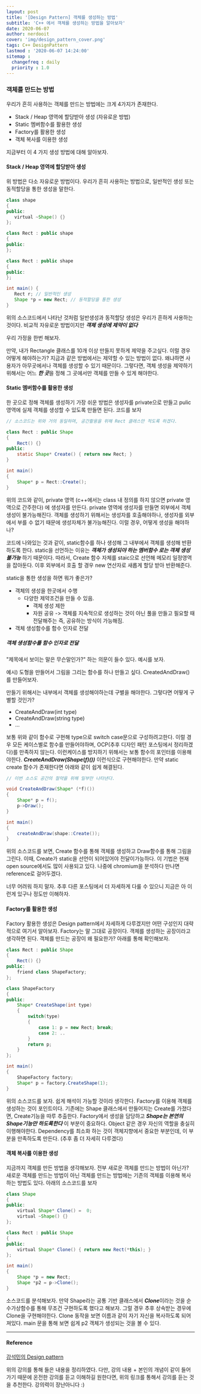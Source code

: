 ```yaml
---
layout: post
title: '[Design Pattern] 객체를 생성하는 방법'
subtitle: 'C++ 에서 객체를 생성하는 방법을 알아보자'
date: 2020-06-07
author: nerdooit
cover: 'img/design_pattern_cover.png'
tags: C++ DesignPattern
lastmod : '2020-06-07 14:24:00'
sitemap :
  changefreq : daily
  priority : 1.0
---
```


### 객체를 만드는 방법
 우리가 흔히 사용하는 객체를 만드는 방법에는 크게 4가지가 존재한다.
- Stack / Heap 영역에 할당받아 생성 (자유로운 방법)
- Static 멤버함수를 활용한 생성
- Factory를 활용한 생성
- 객체 복사를 이용한 생성

지금부터 이 4 가지 생성 방법에 대해 알아보자.

#### Stack / Heap 영역에 할당받아 생성
 위 방법은 다소 자유로운 방법이다. 우리가 흔히 사용하는 방법으로, 일반적인 생성
 또는 동적할당을 통한 생성을 말한다.

 ```java
class shape
{
public:
	virtual ~Shape() {}
};

class Rect : public shape
{
public:
};

class Rect : public shape
{
public:
};

int main() {
	Rect r; // 일반적인 생성
	Shape *p = new Rect; // 동적할당을 통한 생성
}
```

위의 소스코드에서 나타난 것처럼 일반생성과 동적할당 생성은 우리가 흔하게
사용하는 것이다. 비교적 자유로운 방법이지만 ***객체 생성에 제약이 없다***

우리 가정을 한번 해보자.

만약, 내가 Rectangle 클래스를 10개 이상 만들지 못하게 제약을 주고싶다. 이럴 경우
어떻게 해야하는가? 지금과 같은 방법에서는 제약할 수 있는 방법이 없다. 왜냐하면
사용자가 아무곳에서나 객체를 생성할 수 있기 때문이다. 그렇다면, 객체
생성을 제약하기 위해서는 어느 ***한 곳***을 정해 그 곳에서만 객체를 만들 수 있게
해야한다.

#### Static 멤버함수를 활용한 생성
한 곳으로 정해 객체를 생성하기 가장 쉬운 방법은 생성자를 private으로 만들고
pulic 영역에 실제 객체를 생성할 수 있도록 만들면 된다. 코드를 보자

```java
// 소스코드는 위와 거의 동일하며, 공간활용을 위해 Rect 클래스만 적도록 하겠다.

class Rect : public Shape
{
	Rect() {}
public:
	static Shape* Create() { return new Rect; }
}

int main()
{
	Shape* p = Rect::Create();
}
```

위의 코드와 같이, private 영역 (c++에서는 class 내 정의를 하지 않으면 private
		영역으로 간주한다) 에 생성자를 만든다. private 영역에 생성자를 만들면
외부에서 객체 생성이 불가능해진다. 객체를 생성하기 위해서는 생성자를
호출해야하나, 생성자를 외부에서 부를 수 없기 때문에 생성자체가 불가능해진다.
이럴 경우, 어떻게 생성을 해야하나?

코드에 나와있는 것과 같이, static함수를 하나 생성해 그 내부에서 객체를 생성해
반환하도록 한다. static을 선언하는 이유는 ***객체가 생성되야 하는 멤버함수 로는
객체 생성 불가능*** 하기 때문이다. 따라서, Create 함수 자체를 staic으로 선언해
메모리 일정영역을 잡아둔다. 이후 외부에서 호출 할 경우 new 연산자로 새롭게 할당
받아 반환해준다.

static을 통한 생성을 하면 뭐가 좋은가?
- 객체의 생성을 한곳에서 수행
	- 다양한 제약조건을 만들 수 있음.
		- 객체 생성 제한
		- 자원 공유 -> 객체를 지속적으로 생성하는 것이 아닌 풀을 만들고 필요할 때
		전달해주는 즉, 공유하는 방식이 가능해짐.
- 객체 생성함수를 함수 인자로 전달

##### 객체 생성함수를 함수 인자로 전달
"제목에서 보이는 말은 무슨말인가?" 하는 의문이 들수 있다. 예시를 보자.

예시) 도형을 만들어서 그림을 그리는 함수를 하나 만들고 싶다. CreatedAndDraw() 를
만들어보자.

만들기 위해서는 내부에서 객체를 생성해야하는데 구별을 해야한다. 그렇다면 어떻게
구별할 것인가?
- CreateAndDraw(int type)
- CreateAndDraw(string type)
- ...

보통 위와 같이 함수로 구현해 type으로 switch case문으로 구성하려고한다. 이럴
경우 모든 케이스별로 함수를 만들어야하며, OCP(추후 디자인 패턴 포스팅에서
		정리하겠다)를 만족하지 않는다. 이런케이스를 방지하기 위해서는 보통 함수의
포인터를 이용해야한다. ***CreateAndDraw(Shape*(*f)())*** 이런식으로
구현해야한다. 만약 static create 함수가 존재한다면 아래와 같이 쉽게 해결된다.

```java
// 이번 소스도 공간의 절약을 위해 일부만 나타낸다.

void CreateAndDraw(Shape* (*f)())
{
	Shape* p = f();
	p->Draw();
}

int main()
{
	createAndDraw(shape::Create());
}
```

위의 소스코드를 보면, Create 함수를 통해 객체를 생성하고 Draw함수를 통해 그림을
그린다. 이때, Create가 static을 선언이 되어있어야 전달이가능하다. 이 기법은 현재
open source에서도 많이 사용되고 있다. 나중에 chromium을 분석하다 만나면
reference로 걸어두겠다.

너무 어려워 하지 말자. 추후 다른 포스팅에서 더 자세하게 다룰 수 있으니 지금은 아
이런게 있구나 정도만 이해하자.

#### Factory를 활용한 생성
Factory 활용한 생성은 Design pattern에서 자세하게 다루겠지만 어떤 구성인지
대략적으로 여기서 알아보자. Factory는 말 그대로 공장이다. 객체를 생성하는
공장이라고 생각하면 된다. 객체를 만드는 공장이 왜 필요한가? 아래를 통해
확인해보자.

```java
class Rect : public Shape
{
	Rect() {}
public:
	friend class ShapeFactory;
};

class ShapeFactory
{
public:
	Shape* CreateShape(int type)
	{
		switch(type)
		{
			case 1: p = new Rect; break;
			case 2: ..
		}
		return p;
	}
};

int main()
{
	ShapeFactory factory;
	Shape* p = factory.CreateShape(1);
}
```

위의 소스코드를 보자. 쉽게 해석이 가능할 것이라 생각한다. Factory를 이용해
객체를 생성하는 것이 포인트이다. 기존에는 Shape 클래스에서 만들어지는 Create를
가졌다면, Create기능을 따루 추출한다. Factory에서 생성을 담당하고 ***Shape는
본연의 Shape기능만 하도록한다*** 이 부분이 중요하다. Object 같은 경우 자신의
역할을 충실히 이행해야한다. Dependency를 최소화 하는 것이 객체지향에서 중요한
부분인데, 이 부분을 만족하도록 만든다. (추후 좀 더 자세히 다루겠다)

#### 객체 복사를 이용한 생성
지금까지 객체를 만든 방법을 생각해보자. 전부 새로운 객체를 만드는 방법이 아닌가?
새로운 객체를 만드는 방법이 아닌 객체를 만드는 방법에는 기존의 객체를 이용해 복사하는 방법도 있다.
아래의 소스코드를 보자

```java
class Shape
{
public:
	virtual Shape* Clone() =  0;
	virtual ~Shape() {}
};

class Rect : public Shape
{
public:
	virtual Shape* Clone() { return new Rect(*this); }
};

int main()
{
	Shape *p = new Rect;
	Shape *p2 = p->Clone();
}
```

소스코드를 분석해보자. 만약 Shape라는 공통 기반 클래스에서 ***Clone***이라는
것을 순수가상함수를 통해 무조건 구현하도록 했다고 해보자. 그럴 경우 추후
상속받는 경우에 Clone을 구현해야한다. Clone 동작을 보면 이름과 같이 자기 자신을 복사하도록
되어져있다. main 문을 통해 보면 쉽게 p2 객체가 생성되는 것을 볼 수 있다.

---
#### Reference
[강석민의 Design pattern](https://www.ecourse.co.kr/course/design_pattern_in_cpp/)

위의 강의를 통해 들은 내용을 정리하였다. 다만, 강의 내용 + 본인의 개념이 같이
들어가기 때문에 온전한 강의를 듣고 이해하길 원한다면, 위의 링크를 통해서 강의를
듣는 것을 추천한다. 강의력이 장난아니다 :)
